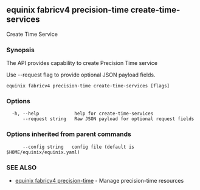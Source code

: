 ## equinix fabricv4 precision-time create-time-services

Create Time Service

### Synopsis

The API provides capability to create Precision Time service

Use --request flag to provide optional JSON payload fields.

```
equinix fabricv4 precision-time create-time-services [flags]
```

### Options

```
  -h, --help             help for create-time-services
      --request string   Raw JSON payload for optional request fields
```

### Options inherited from parent commands

```
      --config string   config file (default is $HOME/equinix/equinix.yaml)
```

### SEE ALSO

* [equinix fabricv4 precision-time](equinix_fabricv4_precision-time.md)	 - Manage precision-time resources

